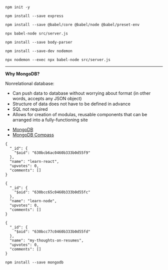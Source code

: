 ```
npm init -y
```

```
npm install --save express
```

```
npm install --save @babel/core @babel/node @babel/preset-env
```

```
npx babel-node src/server.js
```

```
npm install --save body-parser
```

```
npm install --save-dev nodemon
```

```
npx nodemon --exec npx babel-node src/server.js
```

---

**Why MongoDB?**

Nonrelational database:
- Can push data to database without worrying about format (in other words, accepts any JSON object)
- Structure of data does not have to be defined in advance
- SQL not required
- Allows for creation of modulas, reusable components that can be arranged into a fully-functioning site

* [MongoDB](https://www.mongodb.com/)
* [MongoDB Compass](https://www.mongodb.com/try/download/compass)

```
{
  "_id": {
    "$oid": "630bcb6ac0460b333b0d55f9"
  },
  "name": "learn-react",
  "upvotes": 0,
  "comments": []    
}
```

```
{
  "_id": {
    "$oid": "630bcc65c0460b333b0d55fc"
  },
  "name": "learn-node",
  "upvotes": 0,
  "comments": []    
}
```

```
{
  "_id": {
    "$oid": "630bcc77c0460b333b0d55fd"
  },
  "name": "my-thoughts-on-resumes",
  "upvotes": 0,
  "comments": []    
}
```

```
npm install --save mongodb
```